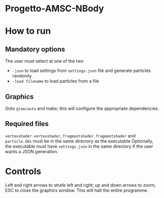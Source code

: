 # Progetto-AMSC-NBody

# How to run
## Mandatory options
The user must select at one of the two
- `-json` to load settings from `settings.json` file and generate particles randomly
- `-load filename` to load particles from a file

## Graphics
Goto `glew/auto` and make; this will configure the appropriate dependencies.

## Required files
`vertexshader.vertexshader`, `fragmentshader.fragmentshader` and `particle.dds` must be in the same directory as the executable
Optionally, the executable must have `settings.json` in the same directory if the user wants a JSON generation.

# Controls
Left and right arrows to strafe left and right; up and down arrows to zoom; ESC to close the graphics window. This will halt the entire programme.
